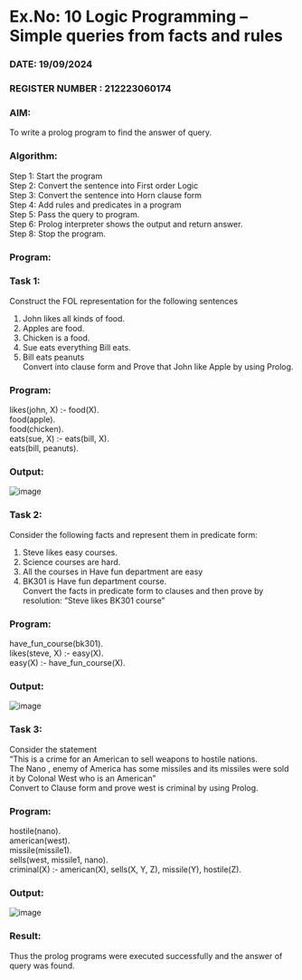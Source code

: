 # Ex.No: 10  Logic Programming –  Simple queries from facts and rules
### DATE:   19/09/2024                                                                         
### REGISTER NUMBER : 212223060174
### AIM: 
To write a prolog program to find the answer of query. 
###  Algorithm:
 Step 1: Start the program <br> 
 Step 2: Convert the sentence into First order Logic  <br> 
 Step 3:  Convert the sentence into Horn clause form  <br> 
 Step 4: Add rules and predicates in a program   <br> 
 Step 5:  Pass the query to program. <br> 
 Step 6: Prolog interpreter shows the output and return answer. <br> 
 Step 8:  Stop the program.
### Program:
### Task 1:
Construct the FOL representation for the following sentences <br> 
1.	John likes all kinds of food.  <br> 
2.	Apples are food.  <br> 
3.	Chicken is a food.  <br> 
4.	Sue eats everything Bill eats. <br> 
5.	 Bill eats peanuts  <br> 
   Convert into clause form and Prove that John like Apple by using Prolog. <br> 
### Program:
likes(john, X) :- food(X).<br>
food(apple).<br>
food(chicken).<br>
eats(sue, X) :- eats(bill, X).<br>
eats(bill, peanuts).<br>


### Output:
![image](https://github.com/user-attachments/assets/9037b70e-eac2-427a-ab30-b7ead2a2c5df)


### Task 2:
Consider the following facts and represent them in predicate form: <br>              
1.	Steve likes easy courses. <br> 
2.	Science courses are hard. <br> 
3. All the courses in Have fun department are easy <br> 
4. BK301 is Have fun department course.<br> 
Convert the facts in predicate form to clauses and then prove by resolution: “Steve likes BK301 course”<br> 

### Program:
have_fun_course(bk301).<br>
likes(steve, X) :- easy(X).<br>
easy(X) :- have_fun_course(X).<br>

### Output:
![image](https://github.com/user-attachments/assets/1f1dcb9a-3ae0-4269-9c63-2d727bdf44ab)

### Task 3:
Consider the statement <br> 
“This is a crime for an American to sell weapons to hostile nations. <br>
The Nano , enemy of America has some missiles and its missiles were sold it by Colonal West who is an American” <br> 
Convert to Clause form and prove west is criminal by using Prolog.<br> 
### Program:
hostile(nano).<br>
american(west).<br>
missile(missile1).<br>
sells(west, missile1, nano).<br>
criminal(X) :- american(X), sells(X, Y, Z), missile(Y), hostile(Z).<br>

### Output:
![image](https://github.com/user-attachments/assets/6d4ce6a0-594b-4a34-b6a4-28d43efabd61)

### Result:
Thus the prolog programs were executed successfully and the answer of query was found.
